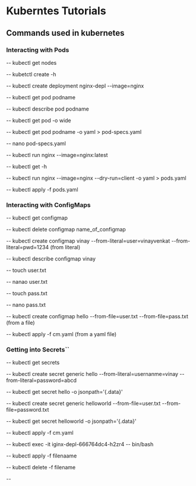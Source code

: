 # Kuberntes Tutorials

## Commands used in kubernetes

### Interacting with Pods

-- kubectl get nodes 

-- kubetctl create -h 

-- kubectl create deployment nginx-depl --image=nginx 

-- kubectl get pod podname

-- kubectl describe pod podname
 
-- kubectl get pod -o wide 
 
-- kubectl get pod podname -o yaml > pod-specs.yaml
 
-- nano pod-specs.yaml

-- kubectl run nginx --image=nginx:latest

-- kubectl get -h

-- kubectl run nginx --image=nginx --dry-run=client -o yaml > pods.yaml

-- kubectl apply -f pods.yaml

### Interacting with ConfigMaps

-- kubectl get configmap

-- kubectl delete configmap name_of_configmap

-- kubectl create configmap vinay --from-literal=user=vinayvenkat --from-literal=pwd=1234 (from literal)

-- kubectl describe configmap vinay

-- touch user.txt

-- nanao user.txt

-- touch pass.txt

-- nano pass.txt

-- kubectl create configmap hello --from-file=user.txt --from-file=pass.txt (from a file)

-- kubectl apply -f cm.yaml (from a yaml file)

### Getting into Secrets``

-- kubectl get secrets

-- kubectl create secret generic hello --from-literal=usernanme=vinay --from-literal=password=abcd

-- kubectl get secret hello -o jsonpath='{.data}'

-- kubectl create secret generic helloworld --from-file=user.txt --from-file=password.txt 

-- kubectl get secret helloworld -o jsonpath='{.data}'

-- kubectl apply -f cm.yaml

-- kubectl exec -it iginx-depl-666764dc4-h2zr4 -- bin/bash

-- kubectl apply -f filenaame

-- kubectl delete -f filename

-- 







